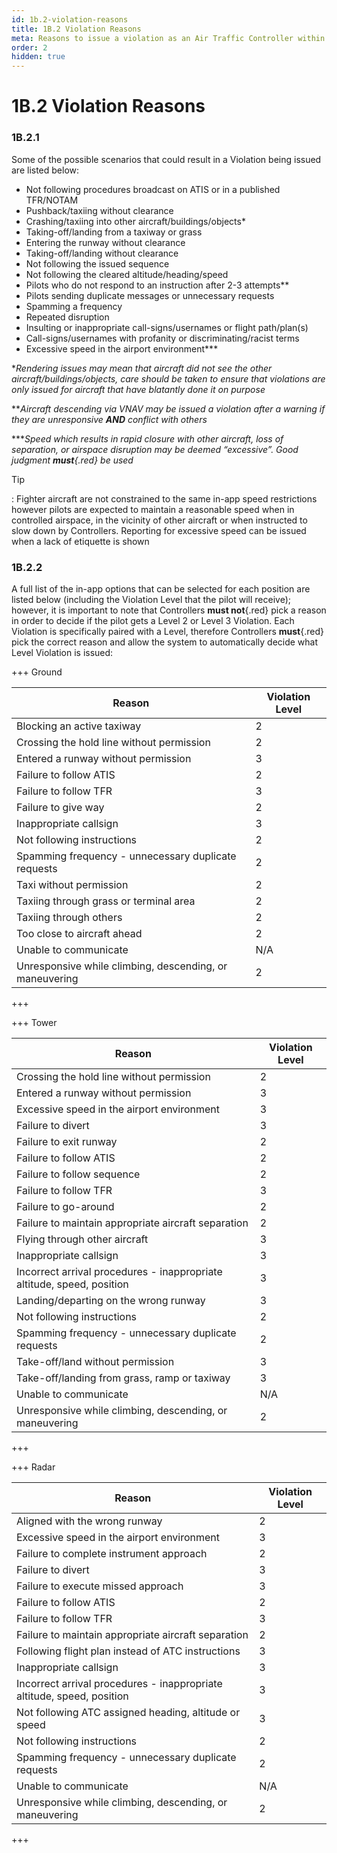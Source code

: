 ```yaml
---
id: 1b.2-violation-reasons
title: 1B.2 Violation Reasons
meta: Reasons to issue a violation as an Air Traffic Controller within Infinite Flight.
order: 2
hidden: true
---
```


# 1B.2  Violation Reasons

 

### 1B.2.1

Some of the possible scenarios that could result in a Violation being issued are listed below:



 -    Not following procedures broadcast on ATIS or in a published TFR/NOTAM
 -    Pushback/taxiing without clearance
 -    Crashing/taxiing into other aircraft/buildings/objects*
 -    Taking-off/landing from a taxiway or grass
 -    Entering the runway without clearance
 -    Taking-off/landing without clearance
 -    Not following the issued sequence
 -    Not following the cleared altitude/heading/speed
 -    Pilots who do not respond to an instruction after 2-3 attempts**
 -    Pilots sending duplicate messages or unnecessary requests 
 -    Spamming a frequency
 -    Repeated disruption
 -    Insulting or inappropriate call-signs/usernames or flight path/plan(s)
 -    Call-signs/usernames with profanity or discriminating/racist terms
 -    Excessive speed in the airport environment***



**Rendering issues may mean that aircraft did not see the other aircraft/buildings/objects, care should be taken to ensure that violations are only issued for aircraft that have blatantly done it on purpose*



***Aircraft descending via VNAV may be issued a violation after a warning if they are unresponsive **AND** conflict with others*



****Speed which results in rapid closure with other aircraft, loss of separation, or airspace disruption may be deemed “excessive”. Good judgment **must**{.red} be used*



Tip

: Fighter aircraft are not constrained to the same in-app speed restrictions however pilots are expected to maintain a reasonable speed when in controlled airspace, in the vicinity of other aircraft or when instructed to slow down by Controllers. Reporting for excessive speed can be issued when a lack of etiquette is shown



### 1B.2.2

A full list of the in-app options that can be selected for each position are listed below (including the Violation Level that the pilot will receive); however, it is important to note that Controllers **must not**{.red} pick a reason in order to decide if the pilot gets a Level 2 or Level 3 Violation. Each Violation is specifically paired with a Level, therefore Controllers **must**{.red} pick the correct reason and allow the system to automatically decide what Level Violation is issued:



+++ Ground

| Reason                                                  | Violation Level |
| ------------------------------------------------------- | --------------- |
| Blocking an active taxiway                              | 2               |
| Crossing the hold line without permission               | 2               |
| Entered a runway without permission                     | 3               |
| Failure to follow ATIS                                  | 2               |
| Failure to follow TFR                                   | 3               |
| Failure to give way                                     | 2               |
| Inappropriate callsign                                  | 3               |
| Not following instructions                              | 2               |
| Spamming frequency - unnecessary duplicate requests     | 2               |
| Taxi without permission                                 | 2               |
| Taxiing through grass or terminal area                  | 2               |
| Taxiing through others                                  | 2               |
| Too close to aircraft ahead                             | 2               |
| Unable to communicate                                   | N/A             |
| Unresponsive while climbing, descending, or maneuvering | 2               |

+++



+++ Tower

| Reason                                                       | Violation Level |
| ------------------------------------------------------------ | --------------- |
| Crossing the hold line without permission                    | 2               |
| Entered a runway without permission                          | 3               |
| Excessive speed in the airport environment                   | 3               |
| Failure to divert                                            | 3               |
| Failure to exit runway                                       | 2               |
| Failure to follow ATIS                                       | 2               |
| Failure to follow sequence                                   | 2               |
| Failure to follow TFR                                        | 3               |
| Failure to go-around                                         | 2               |
| Failure to maintain appropriate aircraft separation          | 2               |
| Flying through other aircraft                                | 3               |
| Inappropriate callsign                                       | 3               |
| Incorrect arrival procedures - inappropriate altitude, speed, position | 3               |
| Landing/departing on the wrong runway                        | 3               |
| Not following instructions                                   | 2               |
| Spamming frequency - unnecessary duplicate requests          | 2               |
| Take-off/land without permission                             | 3               |
| Take-off/landing from grass, ramp or taxiway                 | 3               |
| Unable to communicate                                        | N/A             |
| Unresponsive while climbing, descending, or maneuvering      | 2               |

+++



+++ Radar

| Reason                                                       | Violation Level |
| ------------------------------------------------------------ | --------------- |
| Aligned with the wrong runway                                | 2               |
| Excessive speed in the airport environment                   | 3               |
| Failure to complete instrument approach                      | 2               |
| Failure to divert                                            | 3               |
| Failure to execute missed approach                           | 3               |
| Failure to follow ATIS                                       | 2               |
| Failure to follow TFR                                        | 3               |
| Failure to maintain appropriate aircraft separation          | 2               |
| Following flight plan instead of ATC instructions            | 3               |
| Inappropriate callsign                                       | 3               |
| Incorrect arrival procedures - inappropriate altitude, speed, position | 3               |
| Not following ATC assigned heading, altitude or speed        | 3               |
| Not following instructions                                   | 2               |
| Spamming frequency - unnecessary duplicate requests          | 2               |
| Unable to communicate                                        | N/A             |
| Unresponsive while climbing, descending, or maneuvering      | 2               |

+++

